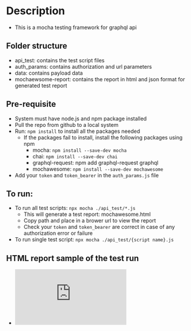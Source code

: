 # Description
- This is a mocha testing framework for graphql api

## Folder structure
- api_test: contains the test script files
- auth_params: contains authorization and url parameters
- data: contains payload data
- mochaewsome-report: contains the report in html and json format for generated test report

## Pre-requisite
- System must have node.js and npm package installed
- Pull the repo from github to a local system
- Run: `npm install` to install all the packages needed
    - If the packages fail to install, install the following packages using npm
        - mocha: `npm install --save-dev mocha`
        - chai: `npm install --save-dev chai`
        - graphql-request: npm add graphql-request graphql
        - mochawesome: `npm install --save-dev mochawesome`
- Add your `token` and `token_bearer` in the `auth_params.js` file

## To run:
- To run all test scripts: `npx mocha ./api_test/*.js`
    - This will generate a test report: mochawesome.html
    - Copy path and place in a brower url to view the report
    - Check your `token` and `token_bearer` are correct in case of any authorization error or failure
- To run single test script: `npx mocha ./api_test/{script name}.js`

## HTML report sample of the test run
- ![](https://github.com/pathfindertimothy/graphql_api_testing/blob/main/mochawesome-report/mochawesome.html)
